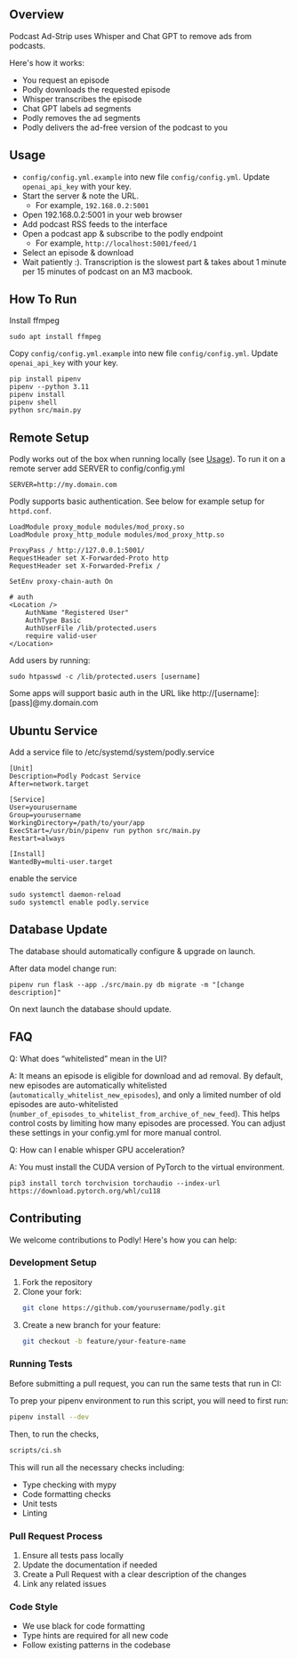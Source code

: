 ## Overview

Podcast Ad-Strip uses Whisper and Chat GPT to remove ads from podcasts.

Here's how it works:

- You request an episode
- Podly downloads the requested episode
- Whisper transcribes the episode
- Chat GPT labels ad segments
- Podly removes the ad segments
- Podly delivers the ad-free version of the podcast to you

## Usage

- `config/config.yml.example` into new file `config/config.yml`. Update `openai_api_key` with your key.
- Start the server & note the URL.
  - For example, `192.168.0.2:5001`
- Open 192.168.0.2:5001 in your web browser
- Add podcast RSS feeds to the interface
- Open a podcast app & subscribe to the podly endpoint
  - For example, `http://localhost:5001/feed/1`
- Select an episode & download
- Wait patiently :). Transcription is the slowest part & takes about 1 minute per 15 minutes of podcast on an M3 macbook.

## How To Run

Install ffmpeg

```shell
sudo apt install ffmpeg
```

Copy `config/config.yml.example` into new file `config/config.yml`. Update `openai_api_key` with your key.

```shell
pip install pipenv
pipenv --python 3.11
pipenv install
pipenv shell
python src/main.py
```

## Remote Setup

Podly works out of the box when running locally (see [Usage](#usage)). To run it on a remote server add SERVER to config/config.yml

```
SERVER=http://my.domain.com
```

Podly supports basic authentication. See below for example setup for `httpd.conf`.

```
LoadModule proxy_module modules/mod_proxy.so
LoadModule proxy_http_module modules/mod_proxy_http.so

ProxyPass / http://127.0.0.1:5001/
RequestHeader set X-Forwarded-Proto http
RequestHeader set X-Forwarded-Prefix /

SetEnv proxy-chain-auth On

# auth
<Location />
    AuthName "Registered User"
    AuthType Basic
    AuthUserFile /lib/protected.users
    require valid-user
</Location>
```

Add users by running:

```
sudo htpasswd -c /lib/protected.users [username]
```

Some apps will support basic auth in the URL like http://[username]:[pass]@my.domain.com

## Ubuntu Service

Add a service file to /etc/systemd/system/podly.service

```
[Unit]
Description=Podly Podcast Service
After=network.target

[Service]
User=yourusername
Group=yourusername
WorkingDirectory=/path/to/your/app
ExecStart=/usr/bin/pipenv run python src/main.py
Restart=always

[Install]
WantedBy=multi-user.target
```

enable the service

```
sudo systemctl daemon-reload
sudo systemctl enable podly.service
```

## Database Update

The database should automatically configure & upgrade on launch.

After data model change run:

```
pipenv run flask --app ./src/main.py db migrate -m "[change description]"
```

On next launch the database should update.

## FAQ

Q: What does “whitelisted” mean in the UI?

A: It means an episode is eligible for download and ad removal. By default, new episodes are automatically whitelisted (```automatically_whitelist_new_episodes```), and only a limited number of old episodes are auto-whitelisted (```number_of_episodes_to_whitelist_from_archive_of_new_feed```). This helps control costs by limiting how many episodes are processed. You can adjust these settings in your config.yml for more manual control.
  
Q: How can I enable whisper GPU acceleration?

A: You must install the CUDA version of PyTorch to the virtual environment.
  
```pip3 install torch torchvision torchaudio --index-url https://download.pytorch.org/whl/cu118```

## Contributing

We welcome contributions to Podly! Here's how you can help:

### Development Setup

1. Fork the repository
2. Clone your fork:
   ```bash
   git clone https://github.com/yourusername/podly.git
   ```
3. Create a new branch for your feature:
   ```bash
   git checkout -b feature/your-feature-name
   ```

### Running Tests

Before submitting a pull request, you can run the same tests that run in CI:

To prep your pipenv environment to run this script, you will need to first run:

```bash
pipenv install --dev
```

Then, to run the checks,
```bash
scripts/ci.sh
```


This will run all the necessary checks including:
- Type checking with mypy
- Code formatting checks
- Unit tests
- Linting

### Pull Request Process

1. Ensure all tests pass locally
2. Update the documentation if needed
3. Create a Pull Request with a clear description of the changes
4. Link any related issues

### Code Style

- We use black for code formatting
- Type hints are required for all new code
- Follow existing patterns in the codebase
